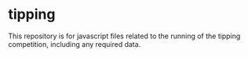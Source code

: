 # tipping

This repository is for javascript files related to the running of the tipping competition, including any required data.
